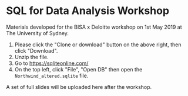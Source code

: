 # SQL for Data Analysis Workshop

Materials developed for the BISA x Deloitte workshop on 1st May 2019 at The University of Sydney.

1. Please click the "Clone or download" button on the above right, then click "Download".
2. Unzip the file.
3. Go to https://sqliteonline.com/
4. On the top left, click "File", "Open DB" then open the `Northwind_altered.sqlite` file.

A set of full slides will be uploaded here after the workshop.
